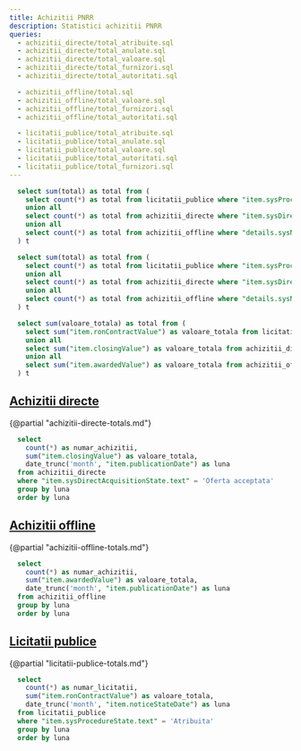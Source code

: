 ```yaml
---
title: Achizitii PNRR
description: Statistici achizitii PNRR
queries:
  - achizitii_directe/total_atribuite.sql
  - achizitii_directe/total_anulate.sql
  - achizitii_directe/total_valoare.sql
  - achizitii_directe/total_furnizori.sql
  - achizitii_directe/total_autoritati.sql

  - achizitii_offline/total.sql
  - achizitii_offline/total_valoare.sql
  - achizitii_offline/total_furnizori.sql
  - achizitii_offline/total_autoritati.sql

  - licitatii_publice/total_atribuite.sql
  - licitatii_publice/total_anulate.sql
  - licitatii_publice/total_valoare.sql
  - licitatii_publice/total_autoritati.sql
  - licitatii_publice/total_furnizori.sql
---
```


```sql total_atribuite
  select sum(total) as total from (
    select count(*) as total from licitatii_publice where "item.sysProcedureState.text" = 'Atribuita'
    union all
    select count(*) as total from achizitii_directe where "item.sysDirectAcquisitionState.text" = 'Oferta acceptata'
    union all
    select count(*) as total from achizitii_offline where "details.sysNoticeState.text" = 'Publicat'
  ) t
```

```sql total_anulate
  select sum(total) as total from (
    select count(*) as total from licitatii_publice where "item.sysProcedureState.text" = 'Anulata'
    union all
    select count(*) as total from achizitii_directe where "item.sysDirectAcquisitionState.text" != 'Oferta acceptata'
    union all
    select count(*) as total from achizitii_offline where "details.sysNoticeState.text" != 'Publicat'
  ) t
```

```sql valoare_totala
  select sum(valoare_totala) as total from (
    select sum("item.ronContractValue") as valoare_totala from licitatii_publice where "item.sysProcedureState.text" = 'Atribuita'
    union all
    select sum("item.closingValue") as valoare_totala from achizitii_directe where "item.sysDirectAcquisitionState.text" = 'Oferta acceptata'
    union all
    select sum("item.awardedValue") as valoare_totala from achizitii_offline
  ) t
```

<BigValue 
  data={total_atribuite} 
  value=total
  title="Total atribuite"
  fmt="num"
/>

<BigValue 
  data={total_anulate} 
  value=total
  title="Total anulate"
  fmt="num"
/>

<BigValue 
  data={valoare_totala} 
  value=total
  title="Valoare totala"
  fmt="num2b"
/>

## [Achizitii directe](/achizitii-directe)

{@partial "achizitii-directe-totals.md"}

```sql total_achizitii_directe_lunar
  select
    count(*) as numar_achizitii,
    sum("item.closingValue") as valoare_totala,
    date_trunc('month', "item.publicationDate") as luna
  from achizitii_directe
  where "item.sysDirectAcquisitionState.text" = 'Oferta acceptata'
  group by luna
  order by luna
```

<LineChart 
  data={total_achizitii_directe_lunar}
  x=luna
  y=valoare_totala
  yFmt="num2m"
  y2=numar_achizitii
  yAxisTitle="Valoare"
/>

## [Achizitii offline](/achizitii-offline)

{@partial "achizitii-offline-totals.md"}

```sql total_achizitii_offline_lunar
  select
    count(*) as numar_achizitii,
    sum("item.awardedValue") as valoare_totala,
    date_trunc('month', "item.publicationDate") as luna
  from achizitii_offline
  group by luna
  order by luna
```

<LineChart 
  data={total_achizitii_offline_lunar}
  x=luna
  y=valoare_totala
  y2=numar_achizitii
  yAxisTitle="Valoare"
/>

## [Licitatii publice](/licitatii-publice)

{@partial "licitatii-publice-totals.md"}

```sql total_licitatii_publice_lunar
  select
    count(*) as numar_licitatii,
    sum("item.ronContractValue") as valoare_totala,
    date_trunc('month', "item.noticeStateDate") as luna
  from licitatii_publice
  where "item.sysProcedureState.text" = 'Atribuita'
  group by luna
  order by luna
```

<LineChart 
  data={total_licitatii_publice_lunar}
  x=luna
  y=valoare_totala
  yFmt="num2b"
  y2=numar_licitatii
  yAxisTitle="Valoare"
/>

<LastRefreshed prefix="Data last updated"/>
